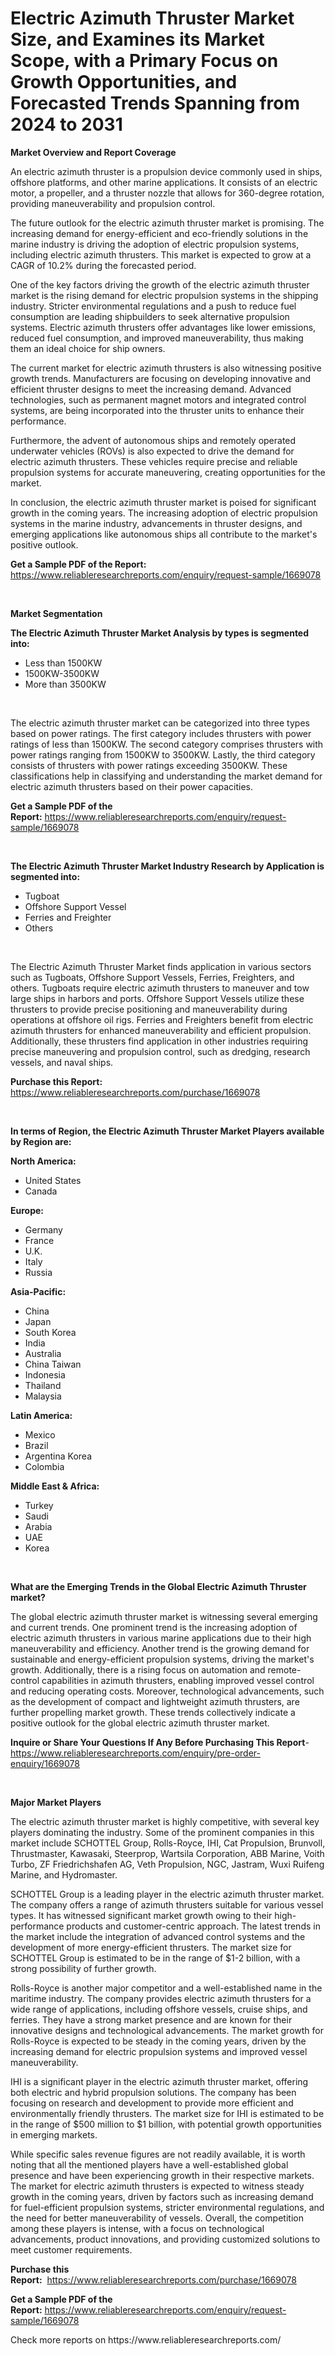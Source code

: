 <p><h1>Electric Azimuth Thruster Market Size, and Examines its Market Scope, with a Primary Focus on Growth Opportunities, and Forecasted Trends Spanning from 2024 to 2031</h1></p><p><strong>Market Overview and Report Coverage</strong></p>
<p><p>An electric azimuth thruster is a propulsion device commonly used in ships, offshore platforms, and other marine applications. It consists of an electric motor, a propeller, and a thruster nozzle that allows for 360-degree rotation, providing maneuverability and propulsion control.</p><p>The future outlook for the electric azimuth thruster market is promising. The increasing demand for energy-efficient and eco-friendly solutions in the marine industry is driving the adoption of electric propulsion systems, including electric azimuth thrusters. This market is expected to grow at a CAGR of 10.2% during the forecasted period.</p><p>One of the key factors driving the growth of the electric azimuth thruster market is the rising demand for electric propulsion systems in the shipping industry. Stricter environmental regulations and a push to reduce fuel consumption are leading shipbuilders to seek alternative propulsion systems. Electric azimuth thrusters offer advantages like lower emissions, reduced fuel consumption, and improved maneuverability, thus making them an ideal choice for ship owners.</p><p>The current market for electric azimuth thrusters is also witnessing positive growth trends. Manufacturers are focusing on developing innovative and efficient thruster designs to meet the increasing demand. Advanced technologies, such as permanent magnet motors and integrated control systems, are being incorporated into the thruster units to enhance their performance.</p><p>Furthermore, the advent of autonomous ships and remotely operated underwater vehicles (ROVs) is also expected to drive the demand for electric azimuth thrusters. These vehicles require precise and reliable propulsion systems for accurate maneuvering, creating opportunities for the market.</p><p>In conclusion, the electric azimuth thruster market is poised for significant growth in the coming years. The increasing adoption of electric propulsion systems in the marine industry, advancements in thruster designs, and emerging applications like autonomous ships all contribute to the market's positive outlook.</p></p>
<p><strong>Get a Sample PDF of the Report:</strong> <a href="https://www.reliableresearchreports.com/enquiry/request-sample/1669078">https://www.reliableresearchreports.com/enquiry/request-sample/1669078</a></p>
<p>&nbsp;</p>
<p><strong>Market Segmentation</strong></p>
<p><strong>The Electric Azimuth Thruster Market Analysis by types is segmented into:</strong></p>
<p><ul><li>Less than 1500KW</li><li>1500KW-3500KW</li><li>More than 3500KW</li></ul></p>
<p>&nbsp;</p>
<p><p>The electric azimuth thruster market can be categorized into three types based on power ratings. The first category includes thrusters with power ratings of less than 1500KW. The second category comprises thrusters with power ratings ranging from 1500KW to 3500KW. Lastly, the third category consists of thrusters with power ratings exceeding 3500KW. These classifications help in classifying and understanding the market demand for electric azimuth thrusters based on their power capacities.</p></p>
<p><strong>Get a Sample PDF of the Report:</strong>&nbsp;<a href="https://www.reliableresearchreports.com/enquiry/request-sample/1669078">https://www.reliableresearchreports.com/enquiry/request-sample/1669078</a></p>
<p>&nbsp;</p>
<p><strong>The Electric Azimuth Thruster Market Industry Research by Application is segmented into:</strong></p>
<p><ul><li>Tugboat</li><li>Offshore Support Vessel</li><li>Ferries and Freighter</li><li>Others</li></ul></p>
<p>&nbsp;</p>
<p><p>The Electric Azimuth Thruster Market finds application in various sectors such as Tugboats, Offshore Support Vessels, Ferries, Freighters, and others. Tugboats require electric azimuth thrusters to maneuver and tow large ships in harbors and ports. Offshore Support Vessels utilize these thrusters to provide precise positioning and maneuverability during operations at offshore oil rigs. Ferries and Freighters benefit from electric azimuth thrusters for enhanced maneuverability and efficient propulsion. Additionally, these thrusters find application in other industries requiring precise maneuvering and propulsion control, such as dredging, research vessels, and naval ships.</p></p>
<p><strong>Purchase this Report:</strong>&nbsp; <a href="https://www.reliableresearchreports.com/purchase/1669078">https://www.reliableresearchreports.com/purchase/1669078</a></p>
<p>&nbsp;</p>
<p><strong>In terms of Region, the Electric Azimuth Thruster Market Players available by Region are:</strong></p>
<p>
    <p> <strong> North America: </strong>
        <ul>
            <li>United States</li>
            <li>Canada</li>
        </ul>
        </p> 
    <p> <strong> Europe: </strong>
        <ul>
            <li>Germany</li>
            <li>France</li>
            <li>U.K.</li>
            <li>Italy</li>
            <li>Russia</li>
        </ul>
        </p> 
    <p> <strong> Asia-Pacific: </strong>
        <ul>
            <li>China</li>
            <li>Japan</li>
            <li>South Korea</li>
            <li>India</li>
            <li>Australia</li>
            <li>China Taiwan</li>
            <li>Indonesia</li>
            <li>Thailand</li>
            <li>Malaysia</li>
        </ul>
        </p> 
    <p> <strong> Latin America: </strong>
        <ul>
            <li>Mexico</li>
            <li>Brazil</li>
            <li>Argentina Korea</li>
            <li>Colombia</li>
        </ul>
        </p> 
    <p> <strong> Middle East & Africa: </strong>
        <ul>
            <li>Turkey</li>
            <li>Saudi</li>
            <li>Arabia</li>
            <li>UAE</li>
            <li>Korea</li>
        </ul>
    </p>
    </p>
<p>&nbsp;</p>
<p><strong>What are the Emerging Trends in the Global Electric Azimuth Thruster market?</strong></p>
<p><p>The global electric azimuth thruster market is witnessing several emerging and current trends. One prominent trend is the increasing adoption of electric azimuth thrusters in various marine applications due to their high maneuverability and efficiency. Another trend is the growing demand for sustainable and energy-efficient propulsion systems, driving the market's growth. Additionally, there is a rising focus on automation and remote-control capabilities in azimuth thrusters, enabling improved vessel control and reducing operating costs. Moreover, technological advancements, such as the development of compact and lightweight azimuth thrusters, are further propelling market growth. These trends collectively indicate a positive outlook for the global electric azimuth thruster market.</p></p>
<p><strong>Inquire or Share Your Questions If Any Before Purchasing This Report</strong>- <a href="https://www.reliableresearchreports.com/enquiry/pre-order-enquiry/1669078">https://www.reliableresearchreports.com/enquiry/pre-order-enquiry/1669078</a></p>
<p>&nbsp;</p>
<p><strong>Major Market Players</strong></p>
<p><p>The electric azimuth thruster market is highly competitive, with several key players dominating the industry. Some of the prominent companies in this market include SCHOTTEL Group, Rolls-Royce, IHI, Cat Propulsion, Brunvoll, Thrustmaster, Kawasaki, Steerprop, Wartsila Corporation, ABB Marine, Voith Turbo, ZF Friedrichshafen AG, Veth Propulsion, NGC, Jastram, Wuxi Ruifeng Marine, and Hydromaster.</p><p>SCHOTTEL Group is a leading player in the electric azimuth thruster market. The company offers a range of azimuth thrusters suitable for various vessel types. It has witnessed significant market growth owing to their high-performance products and customer-centric approach. The latest trends in the market include the integration of advanced control systems and the development of more energy-efficient thrusters. The market size for SCHOTTEL Group is estimated to be in the range of $1-2 billion, with a strong possibility of further growth.</p><p>Rolls-Royce is another major competitor and a well-established name in the maritime industry. The company provides electric azimuth thrusters for a wide range of applications, including offshore vessels, cruise ships, and ferries. They have a strong market presence and are known for their innovative designs and technological advancements. The market growth for Rolls-Royce is expected to be steady in the coming years, driven by the increasing demand for electric propulsion systems and improved vessel maneuverability.</p><p>IHI is a significant player in the electric azimuth thruster market, offering both electric and hybrid propulsion solutions. The company has been focusing on research and development to provide more efficient and environmentally friendly thrusters. The market size for IHI is estimated to be in the range of $500 million to $1 billion, with potential growth opportunities in emerging markets.</p><p>While specific sales revenue figures are not readily available, it is worth noting that all the mentioned players have a well-established global presence and have been experiencing growth in their respective markets. The market for electric azimuth thrusters is expected to witness steady growth in the coming years, driven by factors such as increasing demand for fuel-efficient propulsion systems, stricter environmental regulations, and the need for better maneuverability of vessels. Overall, the competition among these players is intense, with a focus on technological advancements, product innovations, and providing customized solutions to meet customer requirements.</p></p>
<p><strong>Purchase this Report:</strong>&nbsp;&nbsp;<a href="https://www.reliableresearchreports.com/purchase/1669078">https://www.reliableresearchreports.com/purchase/1669078</a></p>
<p></p>
<p><strong>Get a Sample PDF of the Report:</strong>&nbsp;<a href="https://www.reliableresearchreports.com/enquiry/request-sample/1669078">https://www.reliableresearchreports.com/enquiry/request-sample/1669078</a></p>
<p>Check more reports on https://www.reliableresearchreports.com/</p>